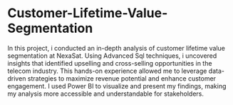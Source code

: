 # Customer-Lifetime-Value-Segmentation
In this project, i conducted an in-depth analysis of customer lifetime value segmentation at NexaSat.
Using Advanced Sql techniques, i uncovered insights that identified upselling and cross-selling opportunities in 
the telecom industry. This hands-on experience allowed me to leverage data-driven strategies to maximize revenue
potential and enhance customer engagement. I used Power BI to visualize and present my findings, making my analysis
more accessible and understandable for stakeholders.
